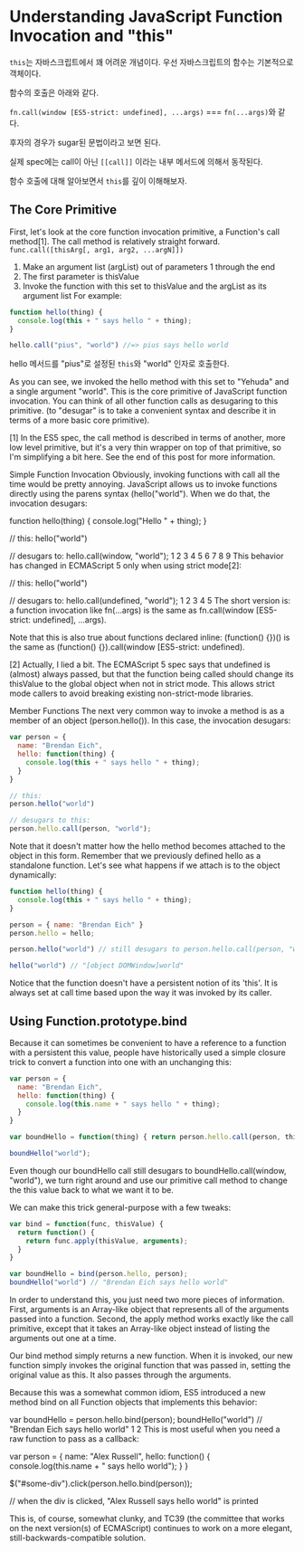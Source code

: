 # Understanding JavaScript Function Invocation and "this"

`this`는 자바스크립트에서 꽤 어려운 개념이다. 
우선 자바스크립트의 함수는 기본적으로 객체이다. 

함수의 호출은 아래와 같다. 

`fn.call(window [ES5-strict: undefined], ...args)`
=== `fn(...args)`와 같다. 

후자의 경우가 sugar된 문법이라고 보면 된다.

실제 spec에는 call이 아닌 `[[call]]` 이라는 내부 메서드에 의해서 동작된다. 

함수 호출에 대해 알아보면서 `this`를 깊이 이해해보자. 

## The Core Primitive

First, let's look at the core function invocation primitive, a Function's call method[1]. The call method is relatively straight forward.
`func.call([thisArg[, arg1, arg2, ...argN]])`

1. Make an argument list (argList) out of parameters 1 through the end
2. The first parameter is thisValue
3. Invoke the function with this set to thisValue and the argList as its argument list
For example:

```js
function hello(thing) {
  console.log(this + " says hello " + thing);
}

hello.call("pius", "world") //=> pius says hello world
```

hello 메서드를 "pius"로 설정된 `this`와 "world" 인자로 호출한다. 

As you can see, we invoked the hello method with this set to "Yehuda" and a single argument "world". This is the core primitive of JavaScript function invocation. You can think of all other function calls as desugaring to this primitive. (to "desugar" is to take a convenient syntax and describe it in terms of a more basic core primitive).

[1] In the ES5 spec, the call method is described in terms of another, more low level primitive, but it's a very thin wrapper on top of that primitive, so I'm simplifying a bit here. See the end of this post for more information.

Simple Function Invocation
Obviously, invoking functions with call all the time would be pretty annoying. JavaScript allows us to invoke functions directly using the parens syntax (hello("world"). When we do that, the invocation desugars:

function hello(thing) {
  console.log("Hello " + thing);
}

// this:
hello("world")

// desugars to:
hello.call(window, "world");
1
2
3
4
5
6
7
8
9
This behavior has changed in ECMAScript 5 only when using strict mode[2]:

// this:
hello("world")

// desugars to:
hello.call(undefined, "world");
1
2
3
4
5
The short version is: a function invocation like fn(...args) is the same as fn.call(window [ES5-strict: undefined], ...args).

Note that this is also true about functions declared inline: (function() {})() is the same as (function() {}).call(window [ES5-strict: undefined).

[2] Actually, I lied a bit. The ECMAScript 5 spec says that undefined is (almost) always passed, but that the function being called should change its thisValue to the global object when not in strict mode. This allows strict mode callers to avoid breaking existing non-strict-mode libraries.

Member Functions
The next very common way to invoke a method is as a member of an object (person.hello()). In this case, the invocation desugars:

```js
var person = {
  name: "Brendan Eich",
  hello: function(thing) {
    console.log(this + " says hello " + thing);
  }
}

// this:
person.hello("world")

// desugars to this:
person.hello.call(person, "world");
```

Note that it doesn't matter how the hello method becomes attached to the object in this form. Remember that we previously defined hello as a standalone function. Let's see what happens if we attach is to the object dynamically:

```js
function hello(thing) {
  console.log(this + " says hello " + thing);
}

person = { name: "Brendan Eich" }
person.hello = hello;

person.hello("world") // still desugars to person.hello.call(person, "world")

hello("world") // "[object DOMWindow]world"
```

Notice that the function doesn't have a persistent notion of its 'this'. It is always set at call time based upon the way it was invoked by its caller.

## Using Function.prototype.bind
Because it can sometimes be convenient to have a reference to a function with a persistent this value, people have historically used a simple closure trick to convert a function into one with an unchanging this:

```js
var person = {
  name: "Brendan Eich",
  hello: function(thing) {
    console.log(this.name + " says hello " + thing);
  }
}

var boundHello = function(thing) { return person.hello.call(person, thing); }

boundHello("world");
```

Even though our boundHello call still desugars to boundHello.call(window, "world"), we turn right around and use our primitive call method to change the this value back to what we want it to be.

We can make this trick general-purpose with a few tweaks:
```js
var bind = function(func, thisValue) {
  return function() {
    return func.apply(thisValue, arguments);
  }
}

var boundHello = bind(person.hello, person);
boundHello("world") // "Brendan Eich says hello world"
```

In order to understand this, you just need two more pieces of information. First, arguments is an Array-like object that represents all of the arguments passed into a function. Second, the apply method works exactly like the call primitive, except that it takes an Array-like object instead of listing the arguments out one at a time.

Our bind method simply returns a new function. When it is invoked, our new function simply invokes the original function that was passed in, setting the original value as this. It also passes through the arguments.

Because this was a somewhat common idiom, ES5 introduced a new method bind on all Function objects that implements this behavior:

var boundHello = person.hello.bind(person);
boundHello("world") // "Brendan Eich says hello world"
1
2
This is most useful when you need a raw function to pass as a callback:

var person = {
  name: "Alex Russell",
  hello: function() { console.log(this.name + " says hello world"); }
}

$("#some-div").click(person.hello.bind(person));

// when the div is clicked, "Alex Russell says hello world" is printed

This is, of course, somewhat clunky, and TC39 (the committee that works on the next version(s) of ECMAScript) continues to work on a more elegant, still-backwards-compatible solution.
